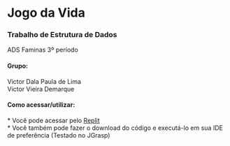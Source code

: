 # Jogo da Vida
<h3>Trabalho de Estrutura de Dados</h3>
ADS Faminas 3º período

<h4>Grupo:</h4>
Victor Dala Paula de Lima<br/>
Victor Vieira Demarque

<h4>Como acessar/utilizar:</h4>
* Você pode acessar pelo <a href="https://replit.com/@VictorLima31/Jogo-da-vida-de-John-Horton-Conway?v=1">Replit</a><br/>
* Você também pode fazer o download do código e executá-lo em sua IDE de preferência (Testado no JGrasp)
